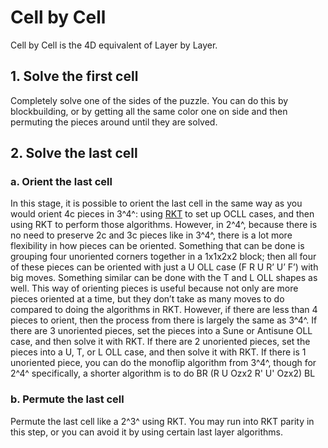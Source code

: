 # Cell by Cell

Cell by Cell is the 4D equivalent of Layer by Layer.


## 1. Solve the first cell

Completely solve one of the sides of the puzzle. You can do this by blockbuilding, or by getting all the same color one on side and then permuting the pieces around until they are solved.

## 2. Solve the last cell

### a. Orient the last cell

In this stage, it is possible to orient the last cell in the same way as you would orient 4c pieces in 3^4^: using [RKT](https://hypercubing.xyz/techniques/rkt/) to set up OCLL cases, and then using RKT to perform those algorithms. However, in 2^4^, because there is no need to preserve 2c and 3c pieces like in 3^4^, there is a lot more flexibility in how pieces can be oriented. Something that can be done is grouping four unoriented corners together in a 1x1x2x2 block; then all four of these pieces can be oriented with just a U OLL case (F R U R’ U’ F’) with big moves. Something similar can be done with the T and L OLL shapes as well. This way of orienting pieces is useful because not only are more pieces oriented at a time, but they don’t take as many moves to do compared to doing the algorithms in RKT. However, if there are less than 4 pieces to orient, then the process from there is largely the same as 3^4^. If there are 3 unoriented pieces, set the pieces into a Sune or Antisune OLL case, and then solve it with RKT. If there are 2 unoriented pieces, set the pieces into a U, T, or L OLL case, and then solve it with RKT. If there is 1 unoriented piece, you can do the monoflip algorithm from 3^4^, though for 2^4^ specifically, a shorter algorithm is to do BR (R U Ozx2 R' U' Ozx2) BL

### b. Permute the last cell

Permute the last cell like a 2^3^ using RKT. You may run into RKT parity in this step, or you can avoid it by using certain last layer algorithms.
